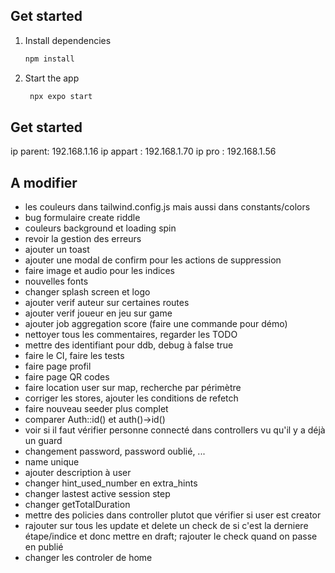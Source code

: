 ## Get started

1. Install dependencies

   ```bash
   npm install
   ```

2. Start the app

   ```bash
    npx expo start
   ```

## Get started

ip parent: 192.168.1.16
ip appart : 192.168.1.70
ip pro : 192.168.1.56

## A modifier

- les couleurs dans tailwind.config.js mais aussi dans constants/colors
- bug formulaire create riddle
- couleurs background et loading spin
- revoir la gestion des erreurs
- ajouter un toast
- ajouter une modal de confirm pour les actions de suppression
- faire image et audio pour les indices
- nouvelles fonts
- changer splash screen et logo
- ajouter verif auteur sur certaines routes
- ajouter verif joueur en jeu sur game
- ajouter job aggregation score (faire une commande pour démo)
- nettoyer tous les commentaires, regarder les TODO
- mettre des identifiant pour ddb, debug à false true
- faire le CI, faire les tests
- faire page profil
- faire page QR codes
- faire location user sur map, recherche par périmètre
- corriger les stores, ajouter les conditions de refetch
- faire nouveau seeder plus complet
- comparer Auth::id() et auth()->id()
- voir si il faut vérifier personne connecté dans controllers vu qu'il y a déjà un guard
- changement password, password oublié, ...
- name unique
- ajouter description à user
- changer hint_used_number en extra_hints
- changer lastest active session step
- changer getTotalDuration
- mettre des policies dans controller plutot que vérifier si user est creator
- rajouter sur tous les update et delete un check de si c'est la derniere étape/indice et donc mettre en draft; rajouter le check quand on passe en publié
- changer les controler de home